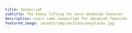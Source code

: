 ```yaml
---
title: Javascript
subtitle: The heavy lifting for more advanced features
description: Learn some Javascript for advanced features
featured_image: /assets/img/sections/unsplashs.jpg
---
```


